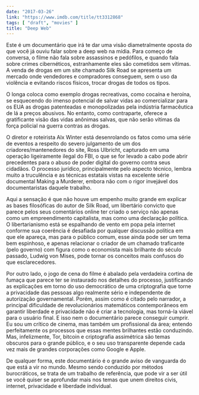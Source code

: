 ```yaml
---
date: "2017-03-26"
link: "https://www.imdb.com/title/tt3312868"
tags: [ "draft", "movies" ]
title: "Deep Web"
---
```

Este é um documentário que irá te dar uma visão diametralmente oposta do que você já ouviu falar sobre a deep web na mídia. Para começo de conversa, o filme não fala sobre assassinos e pedófilos, e quando fala sobre crimes cibernéticos, estranhamente eles são cometidos sem vítimas. A venda de drogas em um site chamado Silk Road se apresenta um mercado onde vendedores e compradores conseguem, sem o uso da violência e evitando riscos físicos, trocar drogas de todos os tipos.

O longa coloca como exemplo drogas recreativas, como cocaína e heroína, se esquecendo do imenso potencial de salvar vidas ao comercializar para os EUA as drogas patenteadas e monopolizadas pela indústria farmacêutica de lá a preços abusivos. No entanto, como contraparte, oferece a gratificante visão das vidas anônimas salvas, que não serão vítimas da força policial na guerra contras as drogas.

O diretor e roteirista Alx Winter está desenrolando os fatos como uma série de eventos a respeito do severo julgamento de um dos criadores/mantenedores do site, Ross Ulbricht, capturado em uma operação ligeiramente ilegal do FBI, o que se for levado a cabo pode abrir precedentes para o abuso de poder digital do governo contra seus cidadãos. O processo jurídico, principalmente pelo aspecto técnico, lembra muito a truculência e as técnicas estatais vistas na excelente série documental Making a Murderer, embora não com o rigor invejável dos documentaristas daquele trabalho.

Aqui a sensação é que não houve um empenho muito grande em explicar as bases filosóficas do autor de Silk Road, um libertário convicto que parece pelos seus comentários online ter criado o serviço não apenas como um empreendimento capitalista, mas como uma declaração política. O libertarianismo está se espalhando de vento em popa pela internet conforme sua coerência é desafiada por qualquer discussão política em que ele apareça, mas para o público comum, esse ainda pode ser um tema bem espinhoso, e apenas relacionar o criador de um chamado traficante (pelo governo) com figura como o economista mais brilhante do século passado, Ludwig von Mises, pode tornar os conceitos mais confusos do que esclarecedores.

Por outro lado, o jogo de cena do filme é abalado pela verdadeira cortina de fumaça que parece ter se instaurado nos detalhes do processo, justificando as explicações em torno do uso democrático de uma criptografia que torne a privacidade das pessoas algo realmente sério e independente de autorização governamental. Porém, assim como é citado pelo narrador, a principal dificuldade de revolucionários matemáticos contemporâneos em garantir liberdade e privacidade não é criar a tecnologia, mas torná-la viável para o usuário final. E isso nem o documentário parece conseguir cumprir. Eu sou um crítico de cinema, mas também um profissional da área; entendo perfeitamente os processos que essas mentes brilhantes estão conduzindo. Mas, infelizmente, Tor, bitcoin e criptografia assimétrica são temas obscuros para o grande público, e o seu uso transparente depende cada vez mais de grandes corporações como Google e Apple.

De qualquer forma, este documentário é o grande aviso de vanguarda do que está a vir no mundo. Mesmo sendo conduzido por métodos burocráticos, se trata de um trabalho de referência, que pode vir a ser útil se você quiser se aprofundar mais nos temas que unem direitos civis, internet, privacidade e liberdade individual.
